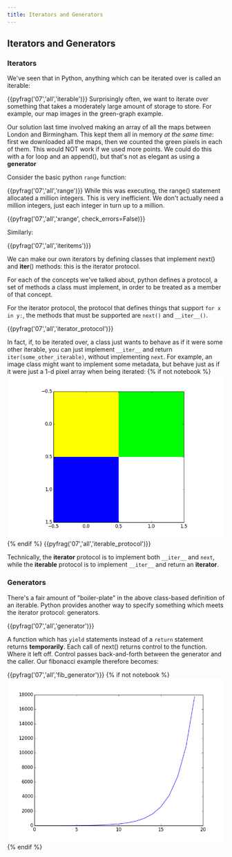 ```yaml
---
title: Iterators and Generators
---
```


## Iterators and Generators

### Iterators

We've seen that in Python, anything which can be iterated over is called an iterable:

{{pyfrag('07','all','iterable')}}
Surprisingly often, we want to iterate over something that takes a moderately
large amount of storage to store. For example, our map images in the
green-graph example.

Our solution last time involved making an array of all the maps between London
and Birmingham. This kept them all in memory *at the same time*: first we
downloaded all the maps, then we counted the green pixels in each of them. This
would NOT work if we used more points. We could do this with a for loop and an
append(), but that's not as elegant as using a **generator**

Consider the basic python `range` function:

{{pyfrag('07','all','range')}}
While this was executing, the range() statement allocated a million integers.
This is very inefficient. We don't actually need a million integers, just each
integer in turn up to a million.

{{pyfrag('07','all','xrange', check_errors=False)}}

Similarly:

{{pyfrag('07','all','iteritems')}}

We can make our own iterators by defining classes that implement next() and __iter__() methods: this is the iterator protocol.

For each of the concepts we've talked about, python defines a protocol, a set of methods a class must implement, in order to be treated as a member of that concept.

For the iterator protocol, the protocol that defines things that support `for x in y:`, the methods that must be supported are `next()` and `__iter__()`.

{{pyfrag('07','all','iterator_protocol')}}

In fact, if, to be iterated over, a class just wants to behave as if it were some other iterable, you can just implement `__iter__` and return `iter(some_other_iterable)`, without implementing `next`.  For example, an image class might want to implement some metadata, but behave just as if it were just a 1-d pixel array when being iterated:
{% if not notebook %}
![](session07/python/colors.png)
{% endif %}
{{pyfrag('07','all','iterable_protocol')}}

Technically, the **iterator** protocol is to implement both `__iter__` and
`next`, while the **iterable** protocol is to implement `__iter__` and return
an **iterator**.

### Generators

There's a fair amount of "boiler-plate" in the above class-based definition of
an iterable. Python provides another way to specify something
which meets the iterator protocol: generators.

{{pyfrag('07','all','generator')}}

A function which has `yield` statements instead of a `return` statement returns
**temporarily**. Each call of next() returns control to the function. Where it
left off. Control passes back-and-forth between the generator and the caller.
Our fibonacci example therefore becomes:

{{pyfrag('07','all','fib_generator')}}
{% if not notebook %}
![](session07/python/fibonacci.png)
{% endif %}

